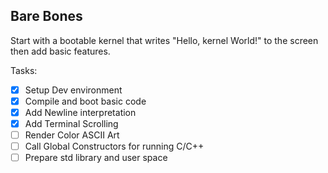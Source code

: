 ## Bare Bones

Start with a bootable kernel that writes "Hello, kernel World!" to the screen then add basic 
features.

Tasks:
- [x] Setup Dev environment
- [x] Compile and boot basic code
- [x] Add Newline interpretation
- [x] Add Terminal Scrolling
- [ ] Render Color ASCII Art
- [ ] Call Global Constructors for running C/C++
- [ ] Prepare std library and user space
